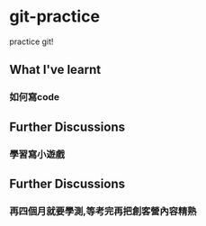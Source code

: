 # git-practice
practice git!
## What I've learnt
### 如何寫code
## Further Discussions
### 學習寫小遊戲
## Further Discussions
### 再四個月就要學測,等考完再把創客營內容精熟

